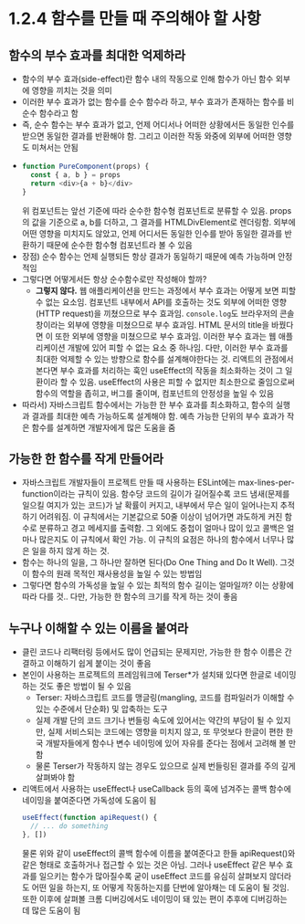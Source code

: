 # 1.2.4 함수를 만들 때 주의해야 할 사항
## 함수의 부수 효과를 최대한 억제하라
- 함수의 부수 효과(side-effect)란 함수 내의 작동으로 인해 함수가 아닌 함수 외부에 영향을 끼치는 것을 의미
- 이러한 부수 효과가 없는 함수를 순수 함수라 하고, 부수 효과가 존재하는 함수를 비순수 함수라고 함
- 즉, 순수 함수는 부수 효과가 없고, 언제 어디서나 어떠한 상황에서든 동일한 인수를 받으면 동일한 결과를 반환해야 함. 그리고 이러한 작동 와중에 외부에 어떠한 영향도 미쳐서는 안됨
- ```js
  function PureComponent(props) {
    const { a, b } = props
    return <div>{a + b}</div>
  }
  ```
  위 컴포넌트는 앞선 기준에 따라 순수한 함수형 컴포넌트로 분류할 수 있음. props의 값을 기준으로 a, b를 더하고, 그 결과를 HTMLDivElement로 렌더링함. 외부에 어떤 영향을 미치지도 않았고, 언제 어디서든 동일한 인수를 받아 동일한 결과를 반환하기 때문에 순수한 함수형 컴포넌트라 볼 수 있음
- 장점) 순수 함수는 언제 실행되든 항상 결과가 동일하기 때문에 예측 가능하며 안정적임
- 그렇다면 어떻게서든 항상 순수함수로만 작성해야 할까?
  - **그렇지 않다.** 웹 애플리케이션을 만드는 과정에서 부수 효과는 어떻게 보면 피할 수 없는 요소임. 컴포넌트 내부에서 API를 호출하는 것도 외부에 어떠한 영향(HTTP request)을 끼쳤으므로 부수 효과임. `console.log`도 브라우저의 콘솔 창이라는 외부에 영향을 미쳤으므로 부수 효과임. HTML 문서의 title을 바꿨다면 이 또한 외부에 영향을 미쳤으므로 부수 효과임. 이러한 부수 효과는 웹 애플리케이션 개발에 있어 피할 수 없는 요소 중 하나임. 다만, 이러한 부수 효과를 최대한 억제할 수 있는 방향으로 함수를 설계해야한다는 것. 리액트의 관점에서 본다면 부수 효과를 처리하는 훅인 useEffect의 작동을 최소화하는 것이 그 일환이라 할 수 있음. useEffect의 사용은 피할 수 없지만 최소한으로 줄임으로써 함수의 역할을 좁히고, 버그를 줄이며, 컴포넌트의 안정성을 높일 수 있음
- 따라서) 자바스크립트 함수에서는 가능한 한 부수 효과를 최소화하고, 함수의 실행과 결과를 최대한 예측 가능하도록 설계해야 함. 예측 가능한 단위의 부수 효과가 작은 함수를 설계하면 개발자에게 많은 도움을 줌

## 가능한 한 함수를 작게 만들어라
- 자바스크립트 개발자들이 프로젝트 만들 때 사용하는 ESLint에는 max-lines-per-function이라는 규칙이 있음. 함수당 코드의 길이가 길어질수록 코드 냄새(문제를 일으킬 여지가 있는 코드)가 날 확률이 커지고, 내부에서 무슨 일이 일어나는지 추적하기 어려워짐. 이 규칙에서는 기본값으로 50줄 이상이 넘어가면 과도하게 커진 함수로 분류하고 경고 메세지를 출력함. 그 외에도 중첩이 얼마나 많이 있고 콜백은 얼마나 많은지도 이 규칙에서 확인 가능. 이 규칙의 요점은 하나의 함수에서 너무나 많은 일을 하지 않게 하는 것.
- 함수는 하나의 일을, 그 하나만 잘하면 된다(Do One Thing and Do It Well). 그것이 함수의 원래 목적인 재사용성을 높일 수 있는 방법임
- 그렇다면 함수의 가독성을 높일 수 있는 최적의 함수 길이는 얼마일까? 이는 상황에 따라 다를 것.. 다만, 가능한 한 함수의 크기를 작게 하는 것이 좋음

## 누구나 이해할 수 있는 이름을 붙여라
- 클린 코드나 리팩터링 등에서도 많이 언급되는 문제지만, 가능한 한 함수 이름은 간결하고 이해하기 쉽게 붙이는 것이 좋음
- 본인이 사용하는 프로젝트의 프레임워크에 Terser*가 설치돼 있다면 한글로 네이밍하는 것도 좋은 방법이 될 수 있음
  - Terser: 자바스크립트 코드를 맹글링(mangling, 코드를 컴파일러가 이해할 수 있는 수준에서 단순화) 및 압축하는 도구
  - 실제 개발 단의 코드 크기나 번들링 속도에 있어서는 약간의 부담이 될 수 있지만, 실제 서비스되는 코드에는 영향을 미치지 않고, 또 무엇보다 한글이 편한 한국 개발자들에게 함수나 변수 네이밍에 있어 자유를 준다는 점에서 고려해 볼 만함
  - 물론 Terser가 작동하지 않는 경우도 있으므로 실제 번들링된 결과를 주의 깊게 살펴봐야 함
- 리액트에서 사용하는 useEffect나 useCallback 등의 훅에 넘겨주는 콜백 함수에 네이밍을 붙여준다면 가독성에 도움이 됨
  ```js
  useEffect(function apiRequest() {
    // ... do something
  }, [])
  ```
  물론 위와 같이 useEffect의 콜백 함수에 이름을 붙여준다고 한들 apiRequest()와 같은 형태로 호출하거나 접근할 수 있는 것은 아님. 그러나 useEffect 같은 부수 효과를 일으키는 함수가 많아질수록 굳이 useEffect 코드를 유심히 살펴보지 않더라도 어떤 일을 하는지, 또 어떻게 작동하는지를 단번에 알아채는 데 도움이 될 것임. 또한 이후에 살펴볼 크롬 디버깅에서도 네이밍이 돼 있는 편이 추후에 디버깅하는 데 많은 도움이 됨
